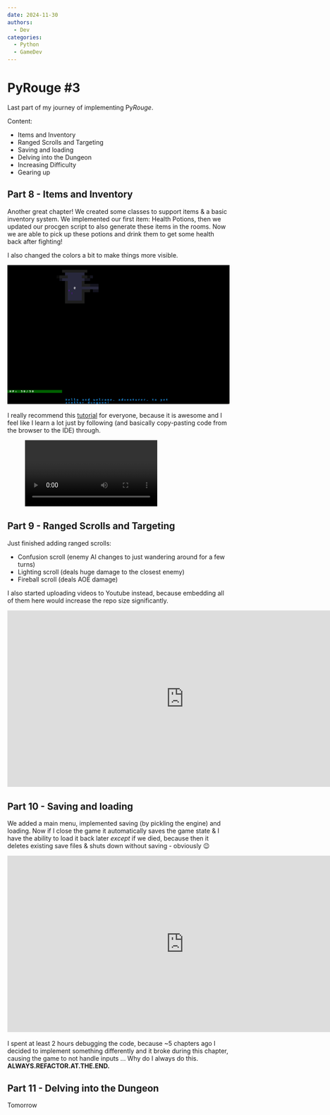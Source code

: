 ```yaml
---
date: 2024-11-30
authors:
  - Dev
categories:
  - Python
  - GameDev
---
```


# PyRouge #3

Last part of my journey of implementing  Py*Rouge*.

Content:

* Items and Inventory
* Ranged Scrolls and Targeting
* Saving and loading
* Delving into the Dungeon
* Increasing Difficulty
* Gearing up

<!-- more -->

## Part 8 - Items and Inventory

Another great chapter! We created some classes to support items & a basic inventory system. We implemented our first item: Health Potions, then we updated our procgen script to also generate these items in the rooms. Now we are able to pick up these potions and drink them to get some health back after fighting!

I also changed the colors a bit to make things more visible.

![Potions](../images/part_8_potions.png)


I really recommend this [tutorial](https://rogueliketutorials.com/) for everyone, because it is awesome and I feel like I learn a lot just by following (and basically copy-pasting code from the browser to the IDE) through.

<figure class="video_container">
    <video controls src="../../../../images/part_8_inventory.mp4" title="Title"></video>
</figure>

## Part 9 - Ranged Scrolls and Targeting

Just finished adding ranged scrolls:

* Confusion scroll (enemy AI changes to just wandering around for a few turns)
* Lighting scroll (deals huge damage to the closest enemy)
* Fireball scroll (deals AOE damage)

I also started uploading videos to Youtube instead, because embedding all of them here would increase the repo size significantly.

<iframe width="800" height="400" src="https://www.youtube.com/embed/zPSMPrQLOfc?si=KodIynhd0viCL5Mq" title="PyRouge - Part 9" frameborder="0" allow="accelerometer; autoplay; clipboard-write; encrypted-media; gyroscope; picture-in-picture; web-share" referrerpolicy="strict-origin-when-cross-origin" allowfullscreen></iframe>

## Part 10 - Saving and loading

We added a main menu, implemented saving (by pickling the engine) and loading. Now if I close the game it automatically saves the game state & I have the ability to load it back later _except_ if we died, because then it deletes existing save files & shuts down without saving - obviously :wink:

<iframe width="800" height="400" src="https://www.youtube.com/embed/6qbQJduhiJI?si=gPJMq35eoncfp5Ch" title="YouTube video player" frameborder="0" allow="accelerometer; autoplay; clipboard-write; encrypted-media; gyroscope; picture-in-picture; web-share" referrerpolicy="strict-origin-when-cross-origin" allowfullscreen></iframe>

I spent at least 2 hours debugging the code, because ~5 chapters ago I decided to implement something differently and it broke during this chapter, causing the game to not handle inputs ... Why do I always do this. **ALWAYS.REFACTOR.AT.THE.END.**

## Part 11 - Delving into the Dungeon

Tomorrow

